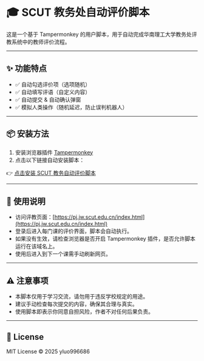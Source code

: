 # 🎓 SCUT 教务处自动评价脚本

这是一个基于 Tampermonkey 的用户脚本，用于自动完成华南理工大学教务处评教系统中的教师评价流程。

---

## ✨ 功能特点

- ✅ 自动勾选评价项（选项随机）
- ✅ 自动填写评语（自定义内容）
- ✅ 自动提交 & 自动确认弹窗
- ✅ 模拟人类操作（随机延迟，防止误判机器人）

---

## 📦 安装方法

1. 安装浏览器插件 [Tampermonkey](https://www.tampermonkey.net/)
2. 点击以下链接自动安装脚本：

👉 [点击安装 SCUT 教务自动评价脚本]([(https://github.com/yluo996686/SCUT-auto-eval/raw/refs/heads/main/SCUT-auto-eval.user.js)])

---

## 📄 使用说明

- 访问评教页面：[https://pj.jw.scut.edu.cn/index.html](https://pj.jw.scut.edu.cn/index.html)
- 登录后进入每门课的评价界面，脚本会自动执行。
- 如果没有生效，请检查浏览器是否开启 Tampermonkey 插件，是否允许脚本运行在该域名上。
- 使用后进入到下一个课需手动刷新网页。
  
---

## ⚠️ 注意事项

- 本脚本仅用于学习交流，请勿用于违反学校规定的用途。
- 建议手动检查每次提交的内容，确保其合理与真实。
- 使用脚本即表示你同意自担风险，作者不对任何后果负责。

---

## 📜 License

MIT License © 2025 yluo996686

